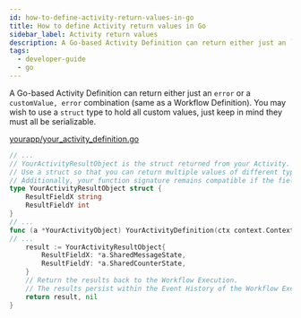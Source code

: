 ```yaml
---
id: how-to-define-activity-return-values-in-go
title: How to define Activity return values in Go
sidebar_label: Activity return values
description: A Go-based Activity Definition can return either just an `error` or a `customValue, error` combination.
tags:
  - developer-guide
  - go
---
```


A Go-based Activity Definition can return either just an `error` or a `customValue, error` combination (same as a Workflow Definition).
You may wish to use a `struct` type to hold all custom values, just keep in mind they must all be serializable.

<!--SNIPSTART go-samples-yourapp-your-activity-definition { "selectedLines": ["16-22","33","40-47"] } -->

[yourapp/your_activity_definition.go](https://github.com/temporalio/samples-go/blob/yourapp/yourapp/your_activity_definition.go)

```go
// ...
// YourActivityResultObject is the struct returned from your Activity.
// Use a struct so that you can return multiple values of different types.
// Additionally, your function signature remains compatible if the fields change.
type YourActivityResultObject struct {
	ResultFieldX string
	ResultFieldY int
}
// ...
func (a *YourActivityObject) YourActivityDefinition(ctx context.Context, param YourActivityParam) (YourActivityResultObject, error) {
// ...
	result := YourActivityResultObject{
		ResultFieldX: *a.SharedMessageState,
		ResultFieldY: *a.SharedCounterState,
	}
	// Return the results back to the Workflow Execution.
	// The results persist within the Event History of the Workflow Execution.
	return result, nil
}
```

<!--SNIPEND-->
